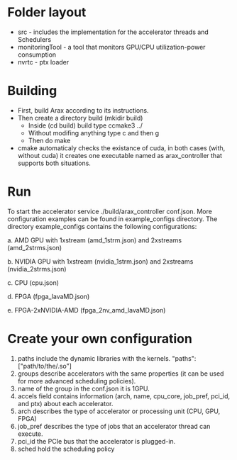 # Folder layout

*   src - includes the implementation for the accelerator threads and Schedulers
*   monitoringTool - a tool that monitors GPU/CPU utilization-power consumption
*   nvrtc - ptx loader

# Building

*   First, build Arax according to its instructions.
*   Then create a directory build (mkidir build)
    *   Inside (cd build) build type ccmake3 ../
    *   Without modifing anything type c and then g
    *   Then do make
*   cmake automaticaly checks the existance of cuda, in both cases (with, without cuda) it creates one executable named as arax\_controller that supports both situations.

# Run

To start the accelerator service ./build/arax\_controller conf.json.
More configuration examples can be found in example\_configs directory.
The directory example\_configs contains the following configurations:

a. AMD GPU with 1xstream (amd\_1strm.json) and 2xstreams (amd\_2strms.json)

b. NVIDIA GPU with 1xstream (nvidia\_1strm.json) and 2xstreams (nvidia\_2strms.json)

c. CPU (cpu.json)

d. FPGA (fpga\_lavaMD.json)

e. FPGA-2xNVIDIA-AMD (fpga\_2nv\_amd\_lavaMD.json)

# Create your own configuration

1.  paths include the dynamic libraries with the kernels.
    "paths": \["path/to/the/.so"]
2.  groups describe accelerators with the same properties (it can be used for more advanced scheduling policies).
3.  name of the group in the conf.json it is 1GPU.
4.  accels field contains information (arch, name, cpu\_core, job\_pref, pci\_id, and ptx) about each accelerator.
5.  arch describes the type of accelerator or processing unit (CPU, GPU, FPGA)
6.  job\_pref describes the type of jobs that an accelerator thread can execute.
7.  pci\_id the PCIe bus that the accelerator is plugged-in.
8.  sched hold the scheduling policy
